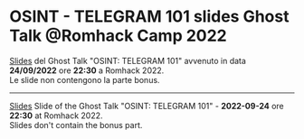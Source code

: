# OSINT - TELEGRAM 101 slides Ghost Talk @Romhack  Camp 2022  

[Slides]([https://link-url-here.org](https://github.com/aaarghhh/Romhack_C2022_TG101/blob/main/RomaHack%202022%20-%20Telegram%20OSINT%20101%20-%20no%20BONUS.pdf)) del Ghost Talk "OSINT: TELEGRAM 101" avvenuto in data **24/09/2022** ore **22:30** a Romhack 2022.    
Le slide non contengono la parte bonus.

---

[Slides]([https://link-url-here.org](https://github.com/aaarghhh/Romhack_C2022_TG101/blob/main/%5BENG%5D%20RomaHack%202022%20-%20Telegram%20OSINT%20101%20-%20no%20BONUS.pdf)) Slide of the Ghost Talk "OSINT: TELEGRAM 101" - **2022-09-24** ore **22:30** at Romhack 2022.  
Slides don't contain the bonus part.
